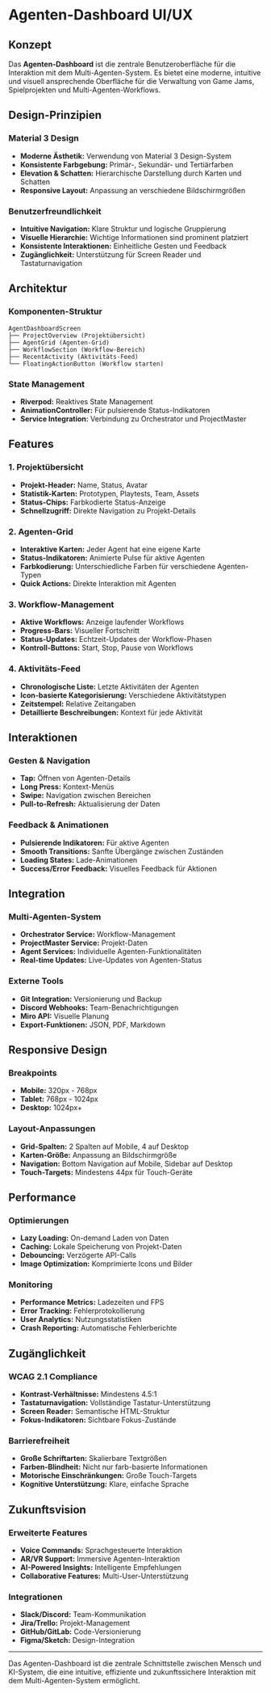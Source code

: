 # Agenten-Dashboard UI/UX

## Konzept
Das **Agenten-Dashboard** ist die zentrale Benutzeroberfläche für die Interaktion mit dem Multi-Agenten-System. Es bietet eine moderne, intuitive und visuell ansprechende Oberfläche für die Verwaltung von Game Jams, Spielprojekten und Multi-Agenten-Workflows.

## Design-Prinzipien

### Material 3 Design
- **Moderne Ästhetik:** Verwendung von Material 3 Design-System
- **Konsistente Farbgebung:** Primär-, Sekundär- und Tertiärfarben
- **Elevation & Schatten:** Hierarchische Darstellung durch Karten und Schatten
- **Responsive Layout:** Anpassung an verschiedene Bildschirmgrößen

### Benutzerfreundlichkeit
- **Intuitive Navigation:** Klare Struktur und logische Gruppierung
- **Visuelle Hierarchie:** Wichtige Informationen sind prominent platziert
- **Konsistente Interaktionen:** Einheitliche Gesten und Feedback
- **Zugänglichkeit:** Unterstützung für Screen Reader und Tastaturnavigation

## Architektur

### Komponenten-Struktur
```
AgentDashboardScreen
├── ProjectOverview (Projektübersicht)
├── AgentGrid (Agenten-Grid)
├── WorkflowSection (Workflow-Bereich)
├── RecentActivity (Aktivitäts-Feed)
└── FloatingActionButton (Workflow starten)
```

### State Management
- **Riverpod:** Reaktives State Management
- **AnimationController:** Für pulsierende Status-Indikatoren
- **Service Integration:** Verbindung zu Orchestrator und ProjectMaster

## Features

### 1. Projektübersicht
- **Projekt-Header:** Name, Status, Avatar
- **Statistik-Karten:** Prototypen, Playtests, Team, Assets
- **Status-Chips:** Farbkodierte Status-Anzeige
- **Schnellzugriff:** Direkte Navigation zu Projekt-Details

### 2. Agenten-Grid
- **Interaktive Karten:** Jeder Agent hat eine eigene Karte
- **Status-Indikatoren:** Animierte Pulse für aktive Agenten
- **Farbkodierung:** Unterschiedliche Farben für verschiedene Agenten-Typen
- **Quick Actions:** Direkte Interaktion mit Agenten

### 3. Workflow-Management
- **Aktive Workflows:** Anzeige laufender Workflows
- **Progress-Bars:** Visueller Fortschritt
- **Status-Updates:** Echtzeit-Updates der Workflow-Phasen
- **Kontroll-Buttons:** Start, Stop, Pause von Workflows

### 4. Aktivitäts-Feed
- **Chronologische Liste:** Letzte Aktivitäten der Agenten
- **Icon-basierte Kategorisierung:** Verschiedene Aktivitätstypen
- **Zeitstempel:** Relative Zeitangaben
- **Detaillierte Beschreibungen:** Kontext für jede Aktivität

## Interaktionen

### Gesten & Navigation
- **Tap:** Öffnen von Agenten-Details
- **Long Press:** Kontext-Menüs
- **Swipe:** Navigation zwischen Bereichen
- **Pull-to-Refresh:** Aktualisierung der Daten

### Feedback & Animationen
- **Pulsierende Indikatoren:** Für aktive Agenten
- **Smooth Transitions:** Sanfte Übergänge zwischen Zuständen
- **Loading States:** Lade-Animationen
- **Success/Error Feedback:** Visuelles Feedback für Aktionen

## Integration

### Multi-Agenten-System
- **Orchestrator Service:** Workflow-Management
- **ProjectMaster Service:** Projekt-Daten
- **Agent Services:** Individuelle Agenten-Funktionalitäten
- **Real-time Updates:** Live-Updates von Agenten-Status

### Externe Tools
- **Git Integration:** Versionierung und Backup
- **Discord Webhooks:** Team-Benachrichtigungen
- **Miro API:** Visuelle Planung
- **Export-Funktionen:** JSON, PDF, Markdown

## Responsive Design

### Breakpoints
- **Mobile:** 320px - 768px
- **Tablet:** 768px - 1024px
- **Desktop:** 1024px+

### Layout-Anpassungen
- **Grid-Spalten:** 2 Spalten auf Mobile, 4 auf Desktop
- **Karten-Größe:** Anpassung an Bildschirmgröße
- **Navigation:** Bottom Navigation auf Mobile, Sidebar auf Desktop
- **Touch-Targets:** Mindestens 44px für Touch-Geräte

## Performance

### Optimierungen
- **Lazy Loading:** On-demand Laden von Daten
- **Caching:** Lokale Speicherung von Projekt-Daten
- **Debouncing:** Verzögerte API-Calls
- **Image Optimization:** Komprimierte Icons und Bilder

### Monitoring
- **Performance Metrics:** Ladezeiten und FPS
- **Error Tracking:** Fehlerprotokollierung
- **User Analytics:** Nutzungsstatistiken
- **Crash Reporting:** Automatische Fehlerberichte

## Zugänglichkeit

### WCAG 2.1 Compliance
- **Kontrast-Verhältnisse:** Mindestens 4.5:1
- **Tastaturnavigation:** Vollständige Tastatur-Unterstützung
- **Screen Reader:** Semantische HTML-Struktur
- **Fokus-Indikatoren:** Sichtbare Fokus-Zustände

### Barrierefreiheit
- **Große Schriftarten:** Skalierbare Textgrößen
- **Farben-Blindheit:** Nicht nur farb-basierte Informationen
- **Motorische Einschränkungen:** Große Touch-Targets
- **Kognitive Unterstützung:** Klare, einfache Sprache

## Zukunftsvision

### Erweiterte Features
- **Voice Commands:** Sprachgesteuerte Interaktion
- **AR/VR Support:** Immersive Agenten-Interaktion
- **AI-Powered Insights:** Intelligente Empfehlungen
- **Collaborative Features:** Multi-User-Unterstützung

### Integrationen
- **Slack/Discord:** Team-Kommunikation
- **Jira/Trello:** Projekt-Management
- **GitHub/GitLab:** Code-Versionierung
- **Figma/Sketch:** Design-Integration

---

Das Agenten-Dashboard ist die zentrale Schnittstelle zwischen Mensch und KI-System, die eine intuitive, effiziente und zukunftssichere Interaktion mit dem Multi-Agenten-System ermöglicht. 